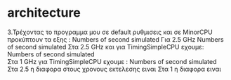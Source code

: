 # architecture
3.Τρέχοντας το προγραμμα μου σε default ρυθμισεις και σε MinorCPU προκύπτουν τα εξης :
   Numbers of second simulated 
  Για 2.5 GHz  Numbers of second simulated 
 Στα 2.5 GHz και για TimingSimpleCPU  εχουμε:
    Numbers of second simulated  
 Στα 1 GHz για TimingSimpleCPU εχουμε :
   Numbers of second simulated  
   Στα 2.5 η διαφορα στους  χρονους εκτελεσης ειναι 
   Στα 1 η διαφορα ειναι 
  

